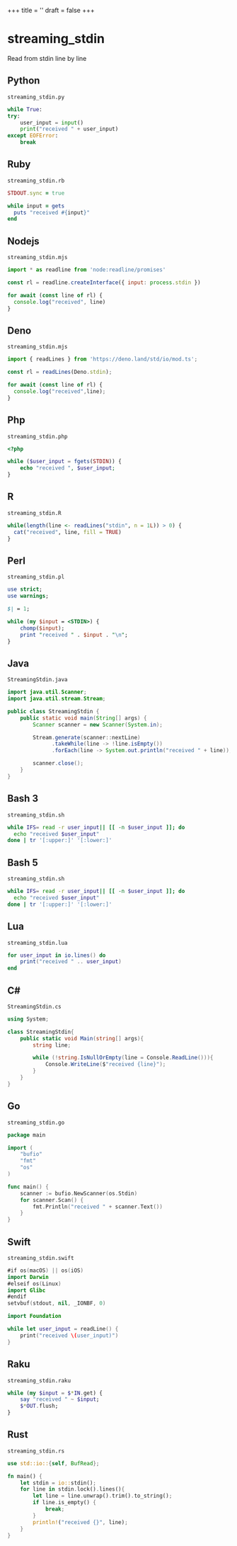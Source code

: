 +++
title = ''
draft = false
+++

# streaming_stdin

Read from stdin line by line

## Python

`streaming_stdin.py`

```python
while True:
try:
    user_input = input()
    print("received " + user_input)
except EOFError:
    break
```

## Ruby

`streaming_stdin.rb`

```ruby
STDOUT.sync = true

while input = gets
  puts "received #{input}"
end
```

## Nodejs

`streaming_stdin.mjs`

```javascript
import * as readline from 'node:readline/promises'

const rl = readline.createInterface({ input: process.stdin })

for await (const line of rl) {
  console.log("received", line)
}
```

## Deno

`streaming_stdin.mjs`

```javascript
import { readLines } from 'https://deno.land/std/io/mod.ts';

const rl = readLines(Deno.stdin);

for await (const line of rl) {
  console.log("received",line);
}
```

## Php

`streaming_stdin.php`

```php
<?php

while ($user_input = fgets(STDIN)) {
    echo "received ", $user_input;
}
```

## R

`streaming_stdin.R`

```r
while(length(line <- readLines("stdin", n = 1L)) > 0) {
  cat("received", line, fill = TRUE)
}
```

## Perl

`streaming_stdin.pl`

```perl
use strict;
use warnings;

$| = 1;

while (my $input = <STDIN>) {
    chomp($input);
    print "received " . $input . "\n";
}
```

## Java

`StreamingStdin.java`

```java
import java.util.Scanner;
import java.util.stream.Stream;

public class StreamingStdin {
    public static void main(String[] args) {
        Scanner scanner = new Scanner(System.in);

        Stream.generate(scanner::nextLine)
              .takeWhile(line -> !line.isEmpty())
              .forEach(line -> System.out.println("received " + line));

        scanner.close();
    }
}
```

## Bash 3

`streaming_stdin.sh`

```bash
while IFS= read -r user_input|| [[ -n $user_input ]]; do
  echo "received $user_input"
done | tr '[:upper:]' '[:lower:]'
```

## Bash 5

`streaming_stdin.sh`

```bash
while IFS= read -r user_input|| [[ -n $user_input ]]; do
  echo "received $user_input"
done | tr '[:upper:]' '[:lower:]'
```

## Lua

`streaming_stdin.lua`

```lua
for user_input in io.lines() do
    print("received " .. user_input)
end
```

## C#

`StreamingStdin.cs`

```csharp
using System;

class StreamingStdin{
    public static void Main(string[] args){
        string line;

        while (!string.IsNullOrEmpty(line = Console.ReadLine())){
            Console.WriteLine($"received {line}");
        }
    }
}
```

## Go

`streaming_stdin.go`

```go
package main

import (
	"bufio"
	"fmt"
	"os"
)

func main() {
	scanner := bufio.NewScanner(os.Stdin)
	for scanner.Scan() {
		fmt.Println("received " + scanner.Text())
	}
}
```

## Swift

`streaming_stdin.swift`

```swift
#if os(macOS) || os(iOS)
import Darwin
#elseif os(Linux)
import Glibc
#endif
setvbuf(stdout, nil, _IONBF, 0)

import Foundation

while let user_input = readLine() {
    print("received \(user_input)")
}
```

## Raku

`streaming_stdin.raku`

```raku
while (my $input = $*IN.get) {
    say "received " ~ $input;
    $*OUT.flush;
}
```

## Rust

`streaming_stdin.rs`

```rust
use std::io::{self, BufRead};

fn main() {
    let stdin = io::stdin();
    for line in stdin.lock().lines(){
        let line = line.unwrap().trim().to_string();
        if line.is_empty() {
            break;
        }
        println!("received {}", line);
    }
}
```

